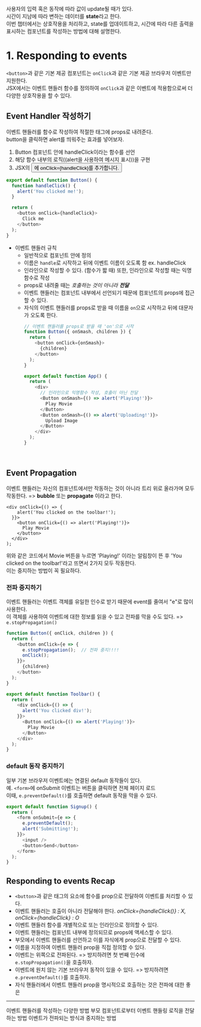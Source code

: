 사용자의 입력 혹은 동작에 따라 값이 update될 때가 있다.  
시간이 지남에 따라 변하는 데이터를 **state**라고 한다.  
이번 챕터에서는 상호작용을 처리하고, state를 업데이트하고, 시간에 따라 다른 출력을 표시하는 컴포넌트를 작성하는 방법에 대해 설명한다.  

# 1. Responding to events
```<button>```과 같은 기본 제공 컴포넌트는 ```onClick```과 같은 기본 제공 브라우저 이벤트만 지원한다.  
JSX에서는 이벤트 핸들러 함수를 정의하여 ```onClick```과 같은 이벤트에 적용함으로써 더 다양한 상호작용을 할 수 있다.  

## Event Handler 작성하기
이벤트 핸들러를 함수로 작성하여 적절한 태그에 props로 내려준다.  
button을 클릭하면 alert를 띄워주는 효과를 넣어보자.  
1. Button 컴포넌트 안에 handleClick이라는 함수를 선언  
2. 해당 함수 내부의 로직((alert을 사용하여 메시지 표시))을 구현  
3. JSX의 <button>에 onClick={handleClick}를 추가합니다.  
```javascript
export default function Button() {
  function handleClick() {
    alert('You clicked me!');
  }

  return (
    <button onClick={handleClick}>
      Click me
    </button>
  );
}
```
- 이벤트 핸들러 규칙  
  + 일반적으로 컴포넌트 안에 정의  
  + 이름은 ```handle```로 시작하고 뒤에 이벤트 이름이 오도록 함 ex. handleClick  
  + 인라인으로 작성할 수 있다. (함수가 짧 때) 또한, 인라인으로 작성할 때는 익명 함수로 작성  
  + props로 내려줄 때는 *호출하는 것이 아니라 **전달***  
  + 이벤트 핸들러는 컴포넌트 내부에서 선언되기 때문에 컴포넌트의 props에 접근할 수 있다.  
  + 자식의 이벤트 핸들러를 props로 받을 때 이름을 ```on```으로 시작하고 뒤에 대문자가 오도록 한다.
    ```javascript
    // 이벤트 핸들러를 props로 받을 때 'on'으로 시작
    function Button({ onSmash, children }) {
      return (
        <button onClick={onSmash}>
          {children}
        </button>
      );
    }
    
    export default function App() {
      return (
        <div>
          // 인라인으로 익명함수 작성, 호출이 아닌 전달
          <Button onSmash={() => alert('Playing!')}>
            Play Movie
          </Button>
          <Button onSmash={() => alert('Uploading!')}>
            Upload Image
          </Button>
        </div>
      );
    }
    ```
<br>
  
## Event Propagation
이벤트 핸들러는 자신의 컴포넌트에서만 작동하는 것이 아니라 트리 위로 올라가며 모두 작동한다. => **bubble** 또는 **propagate** 이라고 한다.  
```
<div onClick={() => {
    alert('You clicked on the toolbar!');
  }}>
    <button onClick={() => alert('Playing!')}>
      Play Movie
    </button>
  </div>
);
```
위와 같은 코드에서 Movie 버튼을 누르면 'Playing!' 이라는 알림창이 뜬 후 'You clicked on the toolbar!'라고 뜨면서 2가지 모두 작동한다.  
이는 중지하는 방법이 꼭 필요하다.  

### 전파 중지하기
이벤트 핸들러는 이벤트 객체를 유일한 인수로 받기 때문에 event를 줄여서 "e"로 많이 사용한다.  
이 객체를 사용하여 이벤트에 대한 정보를 읽을 수 있고 전파를 막을 수도 있다. => ```e.stopPropagation()```
```javascript
function Button({ onClick, children }) {
  return (
    <button onClick={e => {
      e.stopPropagation();  // 전파 중지!!!! 
      onClick();
    }}>
      {children}
    </button>
  );
}

export default function Toolbar() {
  return (
    <div onClick={() => {
      alert('You clicked div!');
    }}>
      <Button onClick={() => alert('Playing!')}>
        Play Movie
      </Button>
    </div>
  );
}
```

### default 동작 중지하기
일부 기본 브라우저 이벤트에는 연결된 default 동작들이 있다.  
예. ```<form>```에 onSubmit 이벤트는 버튼을 클릭하면 전체 페이지 로드  
이때, ```e.preventDefault()```를 호출하면 default 동작을 막을 수 있다.  
```javascript
export default function Signup() {
  return (
    <form onSubmit={e => {
      e.preventDefault();
      alert('Submitting!');
    }}>
      <input />
      <button>Send</button>
    </form>
  );
}
```

## Responding to events Recap
- ```<button>```과 같은 태그의 요소에 함수를 prop으로 전달하여 이벤트를 처리할 수 있다.  
- 이벤트 핸들러는 호출이 아니라 전달해야 한다. *onClick={handleClick()} : X,  onClick={handleClick} : O*  
- 이벤트 핸들러 함수를 개별적으로 또는 인라인으로 정의할 수 있다.  
- 이벤트 핸들러는 컴포넌트 내부에 정의되므로 props에 액세스할 수 있다.  
- 부모에서 이벤트 핸들러를 선언하고 이를 자식에게 prop으로 전달할 수 있다.  
- 이름을 지정하여 이벤트 핸들러 prop을 직접 정의할 수 있다.  
- 이벤트는 위쪽으로 전파된다. => 방지하려면 첫 번째 인수에 ```e.stopPropagation()```을 호출하자.
- 이벤트에 원치 않는 기본 브라우저 동작이 있을 수 있다. => 방지하려면 ```e.preventDefault()```를 호출하자.
- 자식 핸들러에서 이벤트 핸들러 prop을 명시적으로 호출하는 것은 전파에 대한 좋은
---
이벤트 핸들러를 작성하는 다양한 방법
부모 컴포넌트로부터 이벤트 핸들링 로직을 전달하는 방법
이벤트가 전파되는 방식과 중지하는 방법
